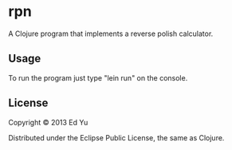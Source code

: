 # rpn

A Clojure program that implements a reverse polish calculator.

## Usage

To run the program just type "lein run" on the console.

## License

Copyright © 2013 Ed Yu

Distributed under the Eclipse Public License, the same as Clojure.

